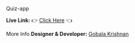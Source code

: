  Q u i z - a p p 
<br>

<b>Live Link:</b> 👉 <a href="https://gkrizz.github.io/Quiz-app/" target="_blank">Click Here</a> 👈
<br>

More Info
<b>Designer & Developer:</b> <a href="https://gkrizz.github.io/1-Portfolio/" target="_blank">Gobala Krishnan</a>

